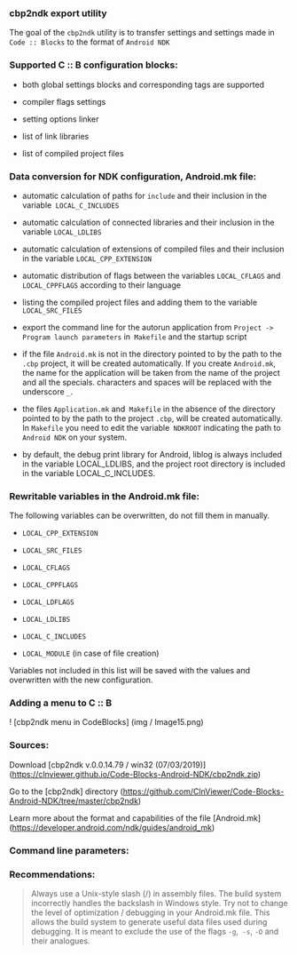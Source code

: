 ### cbp2ndk export utility

 The goal of the `cbp2ndk` utility is to transfer settings and settings made in` Code :: Blocks` to the format of `Android NDK`

 ### Supported C :: B configuration blocks:

 - both global settings blocks and corresponding tags are supported

 - compiler flags settings

 - setting options linker

 - list of link libraries

 - list of compiled project files


 ### Data conversion for NDK configuration, Android.mk file:

 - automatic calculation of paths for `include` and their inclusion in the variable` LOCAL_C_INCLUDES`

 - automatic calculation of connected libraries and their inclusion in the variable `LOCAL_LDLIBS`

 - automatic calculation of extensions of compiled files and their inclusion in the variable `LOCAL_CPP_EXTENSION`

 - automatic distribution of flags between the variables `LOCAL_CFLAGS` and` LOCAL_CPPFLAGS` according to their language

 - listing the compiled project files and adding them to the variable `LOCAL_SRC_FILES`

 - export the command line for the autorun application from `Project -> Program launch parameters` in` Makefile` and the startup script

 - if the file `Android.mk` is not in the directory pointed to by the path to the` .cbp` project, it will be created automatically.  If you create `Android.mk`, the name for the application will be taken from the name of the project and all the specials.  characters and spaces will be replaced with the underscore `_`.

 - the files `Application.mk` and` Makefile` in the absence of the directory pointed to by the path to the project `.cbp`, will be created automatically.  In `Makefile` you need to edit the variable` NDKROOT` indicating the path to `Android NDK` on your system.

 - by default, the debug print library for Android, liblog is always included in the variable LOCAL_LDLIBS, and the project root directory is included in the variable LOCAL_C_INCLUDES.


### Rewritable variables in the Android.mk file:

 The following variables can be overwritten, do not fill them in manually.

 - `LOCAL_CPP_EXTENSION`

 - `LOCAL_SRC_FILES`

 - `LOCAL_CFLAGS`

 - `LOCAL_CPPFLAGS`

 - `LOCAL_LDFLAGS`

 - `LOCAL_LDLIBS`

 - `LOCAL_C_INCLUDES`

 - `LOCAL_MODULE` (in case of file creation)


 Variables not included in this list will be saved with the values ​​and overwritten with the new configuration.


### Adding a menu to C :: B

 ! [cbp2ndk menu in CodeBlocks] (img / Image15.png)

 ### Sources:

 Download [cbp2ndk v.0.0.14.79 / win32 (07/03/2019)] (https://clnviewer.github.io/Code-Blocks-Android-NDK/cbp2ndk.zip)

 Go to the [cbp2ndk] directory (https://github.com/ClnViewer/Code-Blocks-Android-NDK/tree/master/cbp2ndk)

 Learn more about the format and capabilities of the file [Android.mk] (https://developer.android.com/ndk/guides/android_mk)



### Command line parameters:
 
 

### Recommendations:

> Always use a Unix-style slash (/) in assembly files.  The build system incorrectly handles the backslash in Windows style.
> Try not to change the level of optimization / debugging in your Android.mk file.  This allows the build system to generate useful data files used during debugging.  It is meant to exclude the use of the flags `-g`,` -s`, `-O` and their analogues.
 
